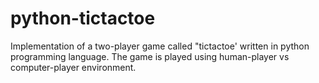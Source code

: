 python-tictactoe
================

Implementation of a two-player game called "tictactoe' written in python programming language. The game is played using human-player vs computer-player environment.
